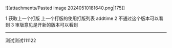 
![[attachments/Pasted image 20240510181640.png|175]]

1 获取上一个打版 
   上一个打版的使用打版列表 addtime 
 2 不通过这个版本可以看到
 3 审版意见是开新的版本可以看到 

---
测试测试111122